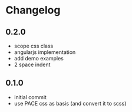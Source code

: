 # Changelog

## 0.2.0

 - scope css class
 - angularjs implementation
 - add demo examples
 - 2 space indent

## 0.1.0

 - initial commit
 - use PACE css as basis (and convert it to scss)